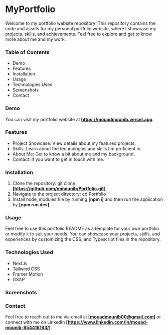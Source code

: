 # **MyPortfolio**



Welcome to my portfolio website repository! This repository contains the code and assets for my personal portfolio website, where I showcase my projects, skills, and achievements. Feel free to explore and get to know more about me and my work.


### Table of Contents
- Demo
- Features
- Installation
- Usage
- Technologies Used
- Screenshots
- Contact


### Demo
You can visit my portfolio website at **https://mouadmounib.vercel.app**.

### Features

- Project Showcase: View details about my featured projects.
- Skills: Learn about the technologies and skills I'm proficient in.
- About Me: Get to know a bit about me and my background.
- Contact: if you want to get in touch with me.

### Installation

1. Clone the repository: git clone **[https://github.com/mmounib/Portfolio.git]**
2. Navigate to the project directory: cd Portfolio
3. Install node_modules file by running **[npm i]** and then run the application by **[npm run dev]**

### Usage

Feel free to use this portfolio README as a template for your own portfolio or modify it to suit your needs. You can showcase your projects, skills, and experiences by customizing the CSS, and Typescript files in the repository.

### Technologies Used

- NextJs
- Tailwind CSS
- Framer Motion
- GSAP

### Screenshots




### Contact

Feel free to reach out to me via email at **[mouadmounib00@gmail.com]** or connect with me on LinkedIn **[https://www.linkedin.com/in/mouad-mounib-954418193/]**.
